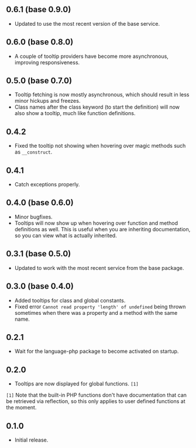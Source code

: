 ## 0.6.1 (base 0.9.0)
* Updated to use the most recent version of the base service.

## 0.6.0 (base 0.8.0)
* A couple of tooltip providers have become more asynchronous, improving responsiveness.

## 0.5.0 (base 0.7.0)
* Tooltip fetching is now mostly asynchronous, which should result in less minor hickups and freezes.
* Class names after the class keyword (to start the definition) will now also show a tooltip, much like function definitions.

## 0.4.2
* Fixed the tooltip not showing when hovering over magic methods such as `__construct`.

## 0.4.1
* Catch exceptions properly.

## 0.4.0 (base 0.6.0)
* Minor bugfixes.
* Tooltips will now show up when hovering over function and method definitions as well. This is useful when you are inheriting documentation, so you can view what is actually inherited.

## 0.3.1 (base 0.5.0)
* Updated to work with the most recent service from the base package.

## 0.3.0 (base 0.4.0)
* Added tooltips for class and global constants.
* Fixed error `Cannot read property 'length' of undefined` being thrown sometimes when there was a property and a method with the same name.

## 0.2.1
* Wait for the language-php package to become activated on startup.

## 0.2.0
* Tooltips are now displayed for global functions. `[1]`

`[1]` Note that the built-in PHP functions don't have documentation that can be retrieved via reflection, so this only applies to user defined functions at the moment.

## 0.1.0
* Initial release.
